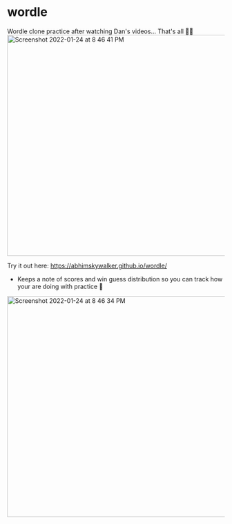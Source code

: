 # wordle
Wordle clone practice after watching Dan's videos... That's all 🤷‍♂️
<img width="510" alt="Screenshot 2022-01-24 at 8 46 41 PM" src="https://user-images.githubusercontent.com/1552529/150810563-9f87806f-1c7e-424b-be55-ed7b06d08477.png">

Try it out here: https://abhimskywalker.github.io/wordle/ 

- Keeps a note of scores and win guess distribution so you can track how your are doing with practice 💪
<img width="510" alt="Screenshot 2022-01-24 at 8 46 34 PM" src="https://user-images.githubusercontent.com/1552529/150810551-2bd02e31-d34b-447d-83fd-ead5c9f9358c.png">
